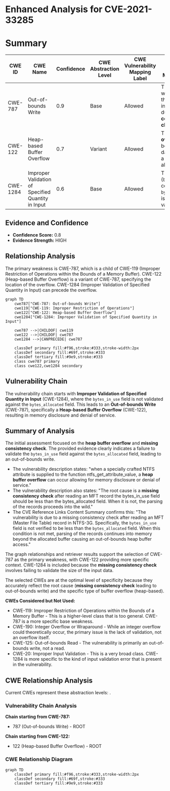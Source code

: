 # Enhanced Analysis for CVE-2021-33285

# Summary
| CWE ID  | CWE Name | Confidence | CWE Abstraction Level | CWE Vulnerability Mapping Label | CWE-Vulnerability Mapping Notes |
|----------------|----------------------------------------------------------------------------------------------------------------------|--------------------|---------------------------|------------------------------------|------------------------------------------------------------------------------------------------------------------------------------------------------|
| CWE-787 | Out-of-bounds Write | 0.9 | Base | Allowed | The product writes data past the end of the intended buffer due to **missing consistency check**. |
| CWE-122 | Heap-based Buffer Overflow | 0.7 | Variant | Allowed | The **heap buffer overflow** occurs because the data is written to a heap-allocated buffer.|
| CWE-1284 | Improper Validation of Specified Quantity in Input | 0.6 | Base | Allowed | The quantity (`bytes_in_use` compared to `bytes_allocated`) is not properly validated. |

## Evidence and Confidence

*   **Confidence Score:** 0.8
*   **Evidence Strength:** HIGH

## Relationship Analysis
The primary weakness is CWE-787, which is a child of CWE-119 (Improper Restriction of Operations within the Bounds of a Memory Buffer). CWE-122 (Heap-based Buffer Overflow) is a variant of CWE-787, specifying the location of the overflow. CWE-1284 (Improper Validation of Specified Quantity in Input) can precede the overflow.

```mermaid
graph TD
    cwe787["CWE-787: Out-of-bounds Write"]
    cwe119["CWE-119: Improper Restriction of Operations"]
    cwe122["CWE-122: Heap-based Buffer Overflow"]
    cwe1284["CWE-1284: Improper Validation of Specified Quantity in Input"]

    cwe787 -->|CHILDOF| cwe119
    cwe122 -->|CHILDOF| cwe787
    cwe1284 -->|CANPRECEDE| cwe787

    classDef primary fill:#f96,stroke:#333,stroke-width:2px
    classDef secondary fill:#69f,stroke:#333
    classDef tertiary fill:#9e9,stroke:#333
    class cwe787 primary
    class cwe122,cwe1284 secondary
```

## Vulnerability Chain
The vulnerability chain starts with **Improper Validation of Specified Quantity in Input** (CWE-1284), where the `bytes_in_use` field is not validated against the `bytes_allocated` field. This leads to an **Out-of-bounds Write** (CWE-787), specifically a **Heap-based Buffer Overflow** (CWE-122), resulting in memory disclosure and denial of service.

## Summary of Analysis
The initial assessment focused on the **heap buffer overflow** and **missing consistency check**. The provided evidence clearly indicates a failure to validate the `bytes_in_use` field against the `bytes_allocated` field, leading to an out-of-bounds write.

*   The vulnerability description states: "when a specially crafted NTFS attribute is supplied to the function ntfs_get_attribute_value, a **heap buffer overflow** can occur allowing for memory disclosure or denial of service."
*   The vulnerability description also states: "The root cause is a **missing consistency check** after reading an MFT record the bytes_in_use field should be less than the bytes_allocated field. When it is not, the parsing of the records proceeds into the wild."
*   The CVE Reference Links Content Summary confirms this: "The vulnerability is due to a missing consistency check after reading an MFT (Master File Table) record in NTFS-3G. Specifically, the `bytes_in_use` field is not verified to be less than the `bytes_allocated` field. When this condition is not met, parsing of the records continues into memory beyond the allocated buffer causing an out-of-bounds heap buffer access."

The graph relationships and retriever results support the selection of CWE-787 as the primary weakness, with CWE-122 providing more specific context. CWE-1284 is included because the **missing consistency check** involves failing to validate the size of the input data.

The selected CWEs are at the optimal level of specificity because they accurately reflect the root cause (**missing consistency check** leading to out-of-bounds write) and the specific type of buffer overflow (heap-based).

**CWEs Considered but Not Used:**

*   CWE-119: Improper Restriction of Operations within the Bounds of a Memory Buffer - This is a higher-level class that is too general. CWE-787 is a more specific base weakness.
*   CWE-190: Integer Overflow or Wraparound - While an integer overflow could theoretically occur, the primary issue is the lack of validation, not an overflow itself.
*   CWE-125: Out-of-bounds Read - The vulnerability is primarily an out-of-bounds write, not a read.
*   CWE-20: Improper Input Validation - This is a very broad class. CWE-1284 is more specific to the kind of input validation error that is present in the vulnerability.


## CWE Relationship Analysis

Current CWEs represent these abstraction levels: .


### Vulnerability Chain Analysis

**Chain starting from CWE-787:**
- 787 (Out-of-bounds Write) - ROOT


**Chain starting from CWE-122:**
- 122 (Heap-based Buffer Overflow) - ROOT



### CWE Relationship Diagram

```mermaid
graph TD
    classDef primary fill:#f96,stroke:#333,stroke-width:2px
    classDef secondary fill:#69f,stroke:#333
    classDef tertiary fill:#9e9,stroke:#333
```